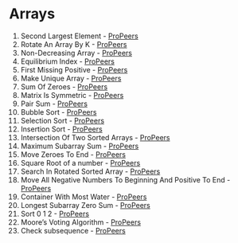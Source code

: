 # Arrays
1) Second Largest Element - [ProPeers](https://www.naukri.com/code360/problems/second-largest-element-in-the-array_873375)
2) Rotate An Array By K - [ProPeers](https://www.naukri.com/code360/problems/rotate-array_1230543)
3) Non-Decreasing Array - [ProPeers](https://www.naukri.com/code360/problems/non-decreasing-array_699920)
4) Equilibrium Index - [ProPeers](https://www.naukri.com/code360/problems/equilibrium-index_893014)
5) First Missing Positive - [ProPeers](https://www.naukri.com/code360/problems/first-missing-positive_699946)
6) Make Unique Array - [ProPeers](https://www.naukri.com/code360/problems/make-unique-array_920329)
7) Sum Of Zeroes - [ProPeers](https://www.naukri.com/code360/problems/array-sum_893287)
8) Matrix Is Symmetric - [ProPeers](https://www.naukri.com/code360/problems/matrix-is-symmetric_799361)
9) Pair Sum - [ProPeers](https://www.naukri.com/code360/problems/pair-sum_1171154)
10) Bubble Sort - [ProPeers](https://www.naukri.com/code360/problems/bubble-sort_980524)
11) Selection Sort - [ProPeers](https://www.naukri.com/code360/problems/selection-sort_981162)
12) Insertion Sort - [ProPeers](https://www.naukri.com/code360/problems/insertion-sort_3155179)
13) Intersection Of Two Sorted Arrays - [ProPeers](https://www.naukri.com/code360/problems/intersection-of-2-arrays_1082149)
14) Maximum Subarray Sum - [ProPeers](https://www.naukri.com/code360/problems/630526)
15) Move Zeroes To End - [ProPeers](https://www.naukri.com/code360/problems/interview-shuriken-41-move-zeroes-to-end_240143)
16) Square Root of a number - [ProPeers](https://www.naukri.com/code360/problems/square-root-integral_893351)
17) Search In Rotated Sorted Array - [ProPeers](https://www.naukri.com/code360/problems/630450)
18) Move All Negative Numbers To Beginning And Positive To End - [ProPeers](https://www.naukri.com/code360/problems/move-all-negative-numbers-to-beginning-and-positive-to-end_1112620)
19) Container With Most Water - [ProPeers](https://www.naukri.com/code360/problems/container-with-most-water_873860)
20) Longest Subarray Zero Sum - [ProPeers](https://www.naukri.com/code360/problems/longest-subset-zero-sum_920321)
21) Sort 0 1 2 - [ProPeers](https://www.naukri.com/code360/problems/631055)
22) Moore’s Voting Algorithm - [ProPeers](https://www.naukri.com/code360/problems/842495)
23) Check subsequence - [ProPeers](https://www.naukri.com/code360/problems/is-subsequence_892991)
